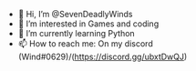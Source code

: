 - 👋 Hi, I’m @SevenDeadlyWinds
- 👀 I’m interested in Games and coding 
- 🌱 I’m currently learning Python
- 📫 How to reach me: On my discord (Wind#0629)/(https://discord.gg/ubxtDwQJ)

